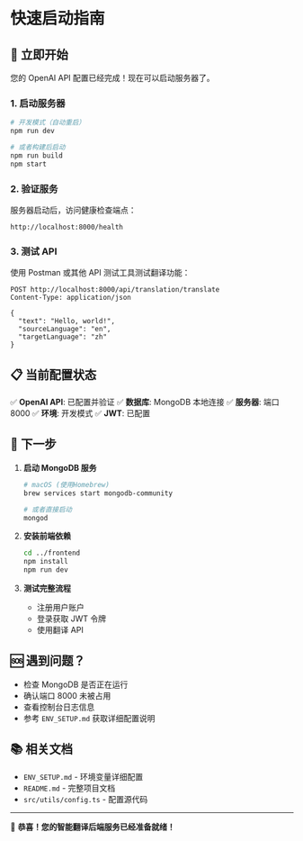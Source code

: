 # 快速启动指南

## 🚀 立即开始

您的 OpenAI API 配置已经完成！现在可以启动服务器了。

### 1. 启动服务器

```bash
# 开发模式（自动重启）
npm run dev

# 或者构建后启动
npm run build
npm start
```

### 2. 验证服务

服务器启动后，访问健康检查端点：

```
http://localhost:8000/health
```

### 3. 测试 API

使用 Postman 或其他 API 测试工具测试翻译功能：

```
POST http://localhost:8000/api/translation/translate
Content-Type: application/json

{
  "text": "Hello, world!",
  "sourceLanguage": "en",
  "targetLanguage": "zh"
}
```

## 📋 当前配置状态

✅ **OpenAI API**: 已配置并验证
✅ **数据库**: MongoDB 本地连接
✅ **服务器**: 端口 8000
✅ **环境**: 开发模式
✅ **JWT**: 已配置

## 🔧 下一步

1. **启动 MongoDB 服务**

   ```bash
   # macOS (使用Homebrew)
   brew services start mongodb-community

   # 或者直接启动
   mongod
   ```

2. **安装前端依赖**

   ```bash
   cd ../frontend
   npm install
   npm run dev
   ```

3. **测试完整流程**
   - 注册用户账户
   - 登录获取 JWT 令牌
   - 使用翻译 API

## 🆘 遇到问题？

- 检查 MongoDB 是否正在运行
- 确认端口 8000 未被占用
- 查看控制台日志信息
- 参考 `ENV_SETUP.md` 获取详细配置说明

## 📚 相关文档

- `ENV_SETUP.md` - 环境变量详细配置
- `README.md` - 完整项目文档
- `src/utils/config.ts` - 配置源代码

---

🎉 **恭喜！您的智能翻译后端服务已经准备就绪！**
